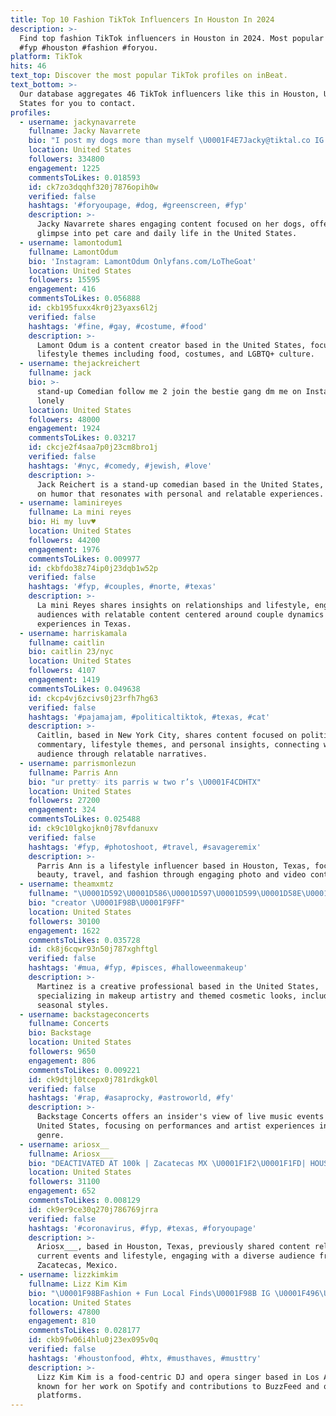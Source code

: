 ```yaml
---
title: Top 10 Fashion TikTok Influencers In Houston In 2024
description: >-
  Find top fashion TikTok influencers in Houston in 2024. Most popular hashtags:
  #fyp #houston #fashion #foryou.
platform: TikTok
hits: 46
text_top: Discover the most popular TikTok profiles on inBeat.
text_bottom: >-
  Our database aggregates 46 TikTok influencers like this in Houston, United
  States for you to contact.
profiles:
  - username: jackynavarrete
    fullname: Jacky Navarrete
    bio: "I post my dogs more than myself \U0001F4E7Jacky@tiktal.co IG: Navarretedogs"
    location: United States
    followers: 334800
    engagement: 1225
    commentsToLikes: 0.018593
    id: ck7zo3dqqhf320j7876opih0w
    verified: false
    hashtags: '#foryoupage, #dog, #greenscreen, #fyp'
    description: >-
      Jacky Navarrete shares engaging content focused on her dogs, offering a
      glimpse into pet care and daily life in the United States.
  - username: lamontodum1
    fullname: LamontOdum
    bio: 'Instagram: LamontOdum Onlyfans.com/LoTheGoat'
    location: United States
    followers: 15595
    engagement: 416
    commentsToLikes: 0.056888
    id: ckb195fuxx4kr0j23yaxs6l2j
    verified: false
    hashtags: '#fine, #gay, #costume, #food'
    description: >-
      Lamont Odum is a content creator based in the United States, focusing on
      lifestyle themes including food, costumes, and LGBTQ+ culture.
  - username: thejackreichert
    fullname: jack
    bio: >-
      stand-up Comedian follow me 2 join the bestie gang dm me on Instagram i’m
      lonely
    location: United States
    followers: 48000
    engagement: 1924
    commentsToLikes: 0.03217
    id: ckcje2f4saa7p0j23cm8bro1j
    verified: false
    hashtags: '#nyc, #comedy, #jewish, #love'
    description: >-
      Jack Reichert is a stand-up comedian based in the United States, focusing
      on humor that resonates with personal and relatable experiences.
  - username: laminireyes
    fullname: La mini reyes
    bio: Hi my luv♥️
    location: United States
    followers: 44200
    engagement: 1976
    commentsToLikes: 0.009977
    id: ckbfdo38z74ip0j23dqb1w52p
    verified: false
    hashtags: '#fyp, #couples, #norte, #texas'
    description: >-
      La mini Reyes shares insights on relationships and lifestyle, engaging
      audiences with relatable content centered around couple dynamics and
      experiences in Texas.
  - username: harriskamala
    fullname: caitlin
    bio: caitlin 23/nyc
    location: United States
    followers: 4107
    engagement: 1419
    commentsToLikes: 0.049638
    id: ckcp4vj6zcivs0j23rfh7hg63
    verified: false
    hashtags: '#pajamajam, #politicaltiktok, #texas, #cat'
    description: >-
      Caitlin, based in New York City, shares content focused on political
      commentary, lifestyle themes, and personal insights, connecting with her
      audience through relatable narratives.
  - username: parrismonlezun
    fullname: Parris Ann
    bio: "ur pretty♡ its parris w two r’s \U0001F4CDHTX"
    location: United States
    followers: 27200
    engagement: 324
    commentsToLikes: 0.025488
    id: ck9c10lgkojkn0j78vfdanuxv
    verified: false
    hashtags: '#fyp, #photoshoot, #travel, #savageremix'
    description: >-
      Parris Ann is a lifestyle influencer based in Houston, Texas, focusing on
      beauty, travel, and fashion through engaging photo and video content.
  - username: theamxmtz
    fullname: "\U0001D592\U0001D586\U0001D597\U0001D599\U0001D58E\U0001D593\U0001D58A\U0001D59F \U0001F339"
    bio: "creator \U0001F98B\U0001F9FF"
    location: United States
    followers: 30100
    engagement: 1622
    commentsToLikes: 0.035728
    id: ck8j6cqwr93n50j787xghftgl
    verified: false
    hashtags: '#mua, #fyp, #pisces, #halloweenmakeup'
    description: >-
      Martinez is a creative professional based in the United States,
      specializing in makeup artistry and themed cosmetic looks, including
      seasonal styles.
  - username: backstageconcerts
    fullname: Concerts
    bio: Backstage
    location: United States
    followers: 9650
    engagement: 806
    commentsToLikes: 0.009221
    id: ck9dtjl0tcepx0j781rdkgk0l
    verified: false
    hashtags: '#rap, #asaprocky, #astroworld, #fy'
    description: >-
      Backstage Concerts offers an insider's view of live music events in the
      United States, focusing on performances and artist experiences in the rap
      genre.
  - username: ariosx__
    fullname: Ariosx___
    bio: "DEACTIVATED AT 100k | Zacatecas MX \U0001F1F2\U0001F1FD| HOUSTON TX"
    location: United States
    followers: 31100
    engagement: 652
    commentsToLikes: 0.008129
    id: ck9er9ce30q270j786769jrra
    verified: false
    hashtags: '#coronavirus, #fyp, #texas, #foryoupage'
    description: >-
      Ariosx___, based in Houston, Texas, previously shared content related to
      current events and lifestyle, engaging with a diverse audience from
      Zacatecas, Mexico.
  - username: lizzkimkim
    fullname: Lizz Kim Kim
    bio: "\U0001F98BFashion + Fun Local Finds\U0001F98B IG \U0001F496\U0001F449\U0001F3FB @lizzkimkim \U0001F48C Lizzkimcollabs@gmail.com"
    location: United States
    followers: 47800
    engagement: 810
    commentsToLikes: 0.028177
    id: ckb9fw06i4hlu0j23ex095v0q
    verified: false
    hashtags: '#houstonfood, #htx, #musthaves, #musttry'
    description: >-
      Lizz Kim Kim is a food-centric DJ and opera singer based in Los Angeles,
      known for her work on Spotify and contributions to BuzzFeed and other
      platforms.
---
```


